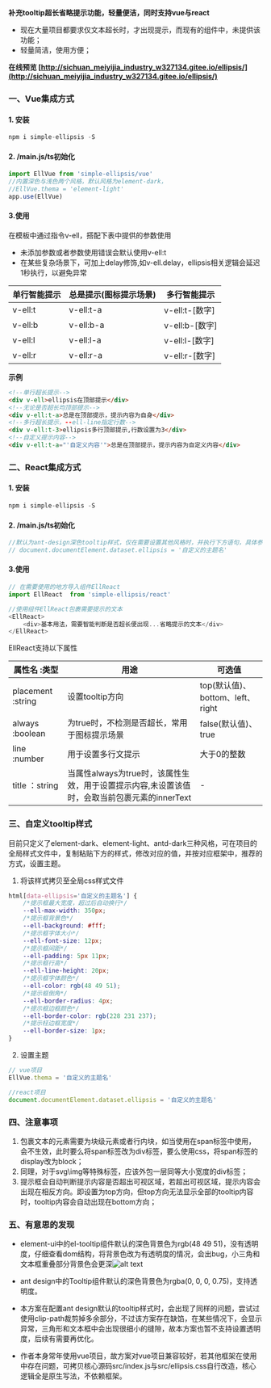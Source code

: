 **补充tooltip超长省略提示功能，轻量便洁，同时支持vue与react**

- 现在大量项目都要求仅文本超长时，才出现提示，而现有的组件中，未提供该功能；
- 轻量简洁，使用方便；


**在线预览 [http://sichuan_meiyijia_industry_w327134.gitee.io/ellipsis/](http://sichuan_meiyijia_industry_w327134.gitee.io/ellipsis/)**

### 一、Vue集成方式

#### 1. 安装

```javascript
npm i simple-ellipsis -S
```

#### 2. /main.js/ts初始化

```javascript
import EllVue from 'simple-ellipsis/vue'
//内置深色与浅色两个风格，默认风格为element-dark，
//EllVue.thema = 'element-light'
app.use(EllVue)
```

#### 3.使用

在模板中通过指令v-ell，搭配下表中提供的参数使用

-   未添加参数或者参数使用错误会默认使用v-ell:t
-   在某些复杂场景下，可加上delay修饰,如v-ell.delay，ellipsis相关逻辑会延迟1秒执行，以避免异常

| 单行智能提示 | 总是提示(图标提示场景) | 多行智能提示   |
| ------------ | ---------------------- | -------------- |
| v-ell:t      | v-ell:t-a              | v-ell:t-[数字] |
| v-ell:b      | v-ell:b-a              | v-ell:b-[数字] |
| v-ell:l      | v-ell:l-a              | v-ell:l-[数字] |
| v-ell:r      | v-ell:r-a              | v-ell:r-[数字] |

**示例**
```html
<!--单行超长提示-->
<div v-ell>ellipsis在顶部提示</div>
<!--无论是否超长均顶部提示-->
<div v-ell:t-a>总是在顶部提示，提示内容为自身</div>
<!--多行超长提示，--ell-line指定行数-->
<div v-ell:t-3>ellipsis多行顶部提示,行数设置为3</div>
<!--自定义提示内容-->
<div v-ell:t-a="'自定义内容'">总是在顶部提示，提示内容为自定义内容</div>
```

### 二、React集成方式

#### 1. 安装

```javascript
npm i simple-ellipsis -S
```

#### 2. /main.js/ts初始化

```javascript
//默认为ant-design深色tooltip样式，仅在需要设置其他风格时，并执行下方语句，具体参考第三点中自定义tooltip样式
// document.documentElement.dataset.ellipsis = '自定义的主题名'
```

#### 3.使用

```javascript
// 在需要使用的地方导入组件EllReact
import EllReact  from 'simple-ellipsis/react'

//使用组件EllReact包裹需要提示的文本
<EllReact>
    <div>基本用法，需要智能判断是否超长便出现...省略提示的文本</div>
</EllReact>
```

EllReact支持以下属性

| 属性名 :类型 | 用途 | 可选值 |
| --- | --- | --- |
| placement :string | 设置tooltip方向 | top(默认值)、bottom、left、right |
| always :boolean | 为true时，不检测是否超长，常用于图标提示场景 | false(默认值)、true |
| line :number | 用于设置多行文提示 | 大于0的整数 |
| title ：string | 当属性always为true时，该属性生效，用于设置提示内容,未设置该值时，会取当前包裹元素的innerText | - |


### 三、自定义tooltip样式

目前只定义了element-dark、element-light、antd-dark三种风格，可在项目的全局样式文件中，复制粘贴下方的样式，修改对应的值，并按对应框架中，推荐的方式，设置主题。

1. 将该样式拷贝至全局css样式文件

```css
html[data-ellipsis='自定义的主题名'] {
    /*提示框最大宽度，超过后自动换行*/
    --ell-max-width: 350px;
    /*提示框背景色*/
    --ell-background: #fff;
    /*提示框字体大小*/
    --ell-font-size: 12px;
    /*提示框间距*/
    --ell-padding: 5px 11px;
    /*提示框行高*/
    --ell-line-height: 20px;
    /*提示框字体颜色*/
    --ell-color: rgb(48 49 51);
    /*提示框倒角*/
    --ell-border-radius: 4px;
    /*提示框边框颜色*/
    --ell-border-color: rgb(228 231 237);
    /*提示枉边框宽度*/
    --ell-border-size: 1px;
}
```

2. 设置主题

```js
// vue项目
EllVue.thema = '自定义的主题名'

//react项目
document.documentElement.dataset.ellipsis = '自定义的主题名'
```

### 四、注意事项
1. 包裹文本的元素需要为块级元素或者行内块，如当使用在span标签中使用，会不生效，此时要么将span标签改为div标签，要么使用css，将span标签的display改为block；
2. 同理，对于svg\img等特殊标签，应该外包一层同等大小宽度的div标签；
3. 提示框会自动判断提示内容是否超出可视区域，若超出可视区域，提示内容会出现在相反方向。即设置为top方向，但top方向无法显示全部的tooltip内容时，tooltip内容会自动出现在bottom方向；

### 五、有意思的发现
- element-ui中的el-tooltip组件默认的深色背景色为rgb(48 49 51)，没有透明度，仔细查看dom结构，将背景色改为有透明度的情况，会出bug，小三角和文本框重叠部分背景色会更深![alt text](image.png)
- ant design中的Tooltip组件默认的深色背景色为rgba(0, 0, 0, 0.75)，支持透明度。

- 本方案在配置ant design默认的tooltip样式时，会出现了同样的问题，尝试过使用clip-path裁剪掉多余部分，不过该方案存在缺馅，在某些情况下，会显示异常，三角形和文本框中会出现很细小的缝隙，故本方案也暂不支持设置透明度，后续有需要再优化。

- 作者本身常年使用vue项目，故方案对vue项目兼容较好，若其他框架在使用中存在问题，可拷贝核心源码src/index.js与src/ellipsis.css自行改造，核心逻辑全是原生写法，不依赖框架。

